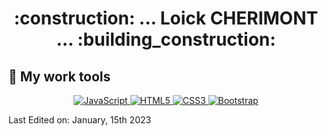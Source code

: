 <h1 align="center">:construction: ... Loick CHERIMONT ... :building_construction:</h1>

<!-- ## 👷 About me
<p align="center">
    <img src="https://readme-typing-svg.herokuapp.com?size=24&center=true&vCenter=true&width=500&lines=Algebra+%E2%9D%A4%EF%B8%8F+Algorithms;Curious+%7C+Creative+%7C+Self-educated;%F0%9F%8E%AF+My+goal...+%F0%9F%8E%AF;Become....;%F0%9F%91%91+Full-Stack+Developer+%F0%9F%91%91">
</p> -->

## :wrench: My work tools
<p align="center">
  <a href="https://developer.mozilla.org/en-US/docs/Web/JavaScript">
    <img src="https://img.shields.io/badge/javascript-%23323330.svg?style=for-the-badge&logo=javascript&logoColor=%23F7DF1E" alt="JavaScript">
  </a>
    <!--<a href="https://www.php.net/">
    <img src="https://img.shields.io/badge/php-%23777BB4.svg?style=for-the-badge&logo=php&logoColor=white" alt="PHP">
  </a>
  <a href="https://go.dev/">
    <img src="https://img.shields.io/badge/go-%2300ADD8.svg?style=for-the-badge&logo=go&logoColor=white" alt="Go">
  </a>-->
  <a href="https://developer.mozilla.org/en-US/docs/Web/HTML">
    <img src="https://img.shields.io/badge/html5-%23E34F26.svg?style=for-the-badge&logo=html5&logoColor=white" alt="HTML5">
  </a>
  <a href="https://developer.mozilla.org/en-US/docs/Web/CSS">
    <img src="https://img.shields.io/badge/css3-%231572B6.svg?style=for-the-badge&logo=css3&logoColor=white" alt="CSS3">
  </a>
  <a href="https://getbootstrap.com/">
    <img src="https://img.shields.io/badge/bootstrap-%23563D7C.svg?style=for-the-badge&logo=bootstrap&logoColor=white" alt="Bootstrap">
  </a>
</p>

<!-- ### Database
<p align="center">
   <a href="https://www.mysql.com/">
    <img src="https://img.shields.io/badge/mysql-%2300f.svg?style=for-the-badge&logo=mysql&logoColor=white" alt="MySQL">
  </a>
</p>

### Others
<p align="center">
  <a href="https://www.sublimetext.com/">
    <img src="https://img.shields.io/badge/sublime_text-%23575757.svg?style=for-the-badge&logo=sublime-text&logoColor=important" alt="Sublime text">
  </a>
  <a href="https://www.microsoft.com">
    <img src="https://img.shields.io/badge/Windows%2010-0078D6?style=for-the-badge&logo=windows&logoColor=white" alt="Windows 10">
  </a>
  <a href="https://git-scm.com">
    <img src="https://img.shields.io/badge/git-%23F05033.svg?style=for-the-badge&logo=git&logoColor=white" alt="Git">
  </a>
  <a href="https://github.com/">
    <img src="https://img.shields.io/badge/github-%23121011.svg?style=for-the-badge&logo=github&logoColor=white" alt="Github">
  </a>
  <a href="#">
    <img src="https://img.shields.io/badge/shell_script-%23121011.svg?style=for-the-badge&logo=gnu-bash&logoColor=white" alt="Shell Script">
  </a>
</p>-->
    
<!-- ## :telephone_receiver: Contact me
<p align="center">
  <a href="https://www.linkedin.com/in/loickcherimont/">
    <img src="https://img.shields.io/badge/linkedin-%230077B5.svg?style=for-the-badge&logo=linkedin&logoColor=white" alt="Loick's LinkedIn">
  </a>
</p>

Credits: [Loick Cherimont](https://github.com/loickcherimont)
-->
Last Edited on: January, 15th 2023
